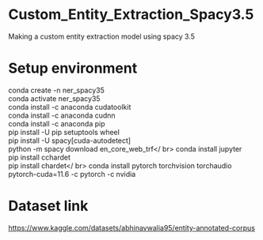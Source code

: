 # Custom_Entity_Extraction_Spacy3.5
Making a custom entity extraction model using spacy 3.5 <br />
# Setup environment
conda create -n ner_spacy35<br />
conda activate ner_spacy35<br />
conda install -c anaconda cudatoolkit<br />
conda install -c anaconda cudnn<br />
conda install -c anaconda pip<br />
pip install -U pip setuptools wheel<br />
pip install -U spacy[cuda-autodetect]<br />
python -m spacy download en_core_web_trf</ br>
conda install jupyter<br />
pip install cchardet<br />
pip install chardet</ br>
conda install pytorch torchvision torchaudio pytorch-cuda=11.6 -c pytorch -c nvidia
# Dataset link
https://www.kaggle.com/datasets/abhinavwalia95/entity-annotated-corpus